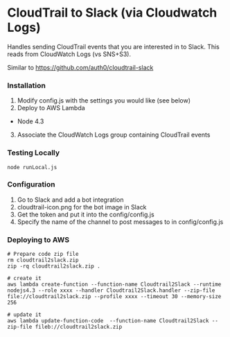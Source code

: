 # CloudTrail to Slack (via Cloudwatch Logs)

Handles sending CloudTrail events that you are interested in to Slack. This reads from CloudWatch Logs (vs SNS+S3).

Similar to
https://github.com/auth0/cloudtrail-slack

### Installation

1. Modify config.js with the settings you would like (see below)
2. Deploy to AWS Lambda
  * Node 4.3
3. Associate the CloudWatch Logs group containing CloudTrail events

### Testing Locally
```
node runLocal.js
```

### Configuration

1. Go to Slack and add a bot integration
2. cloudtrail-icon.png for the bot image in Slack
3. Get the token and put it into the config/config.js
4. Specify the name of the channel to post messages to in config/config.js

### Deploying to AWS

```
# Prepare code zip file
rm cloudtrail2slack.zip
zip -rq cloudtrail2slack.zip .

# create it
aws lambda create-function --function-name Cloudtrail2Slack --runtime nodejs4.3 --role xxxx --handler Cloudtrail2Slack.handler --zip-file file://cloudtrail2slack.zip --profile xxxx --timeout 30 --memory-size 256

# update it
aws lambda update-function-code  --function-name Cloudtrail2Slack --zip-file fileb://cloudtrail2slack.zip
```